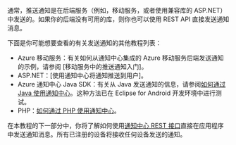 

通常，推送通知是在后端服务（例如，移动服务，或者使用兼容库的 ASP.NET）中发送的。如果你的后端没有可用的库，则你也可以使用 REST API 直接发送通知消息。

下面是你可能想要查看的有关发送通知的其他教程列表：

- Azure 移动服务：有关如何从通知中心集成的 Azure 移动服务后端发送通知的示例，请参阅 [移动服务中的推送通知入门]。  
- ASP.NET：[使用通知中心将通知推送到用户]。
- Azure 通知中心 Java SDK：有关从 Java 发送通知的信息，请参阅[如何通过 Java 使用通知中心](/documentation/articles/notification-hubs-java-push-notification-tutorial/)。这种方法已在 Eclipse for Android 开发环境中进行测试。
- PHP：[如何通过 PHP 使用通知中心](/documentation/articles/notification-hubs-php-push-notification-tutorial/)。


在本教程的下一部分中，你将了解如何使用[通知中心 REST 接口](http://msdn.microsoft.com/zh-cn/library/windowsazure/dn223264.aspx)直接在应用程序中发送通知消息。所有已注册的设备将接收任何设备发送的通知。

<!---HONumber=82-->